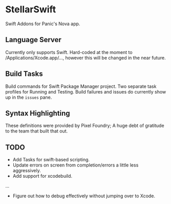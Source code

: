 # StellarSwift

Swift Addons for Panic's Nova app.

## Language Server

Currently only supports Swift.  Hard-coded at the moment to /Applications/Xcode.app/..., however this will be changed in the near future.

## Build Tasks

Build commands for Swift Package Manager project.  Two separate task profiles for Running and Testing.
Build failures and issues do currently show up in the `issues` pane.

## Syntax Highlighting

These definitions were provided by Pixel Foundry; A huge debt of gratitude to the team that built that out.

## TODO

- Add Tasks for swift-based scripting.
- Update errors on screen from completion/errors a little less aggressively.
- Add support for xcodebuild.

...

- Figure out how to debug effectively without jumping over to Xcode.
